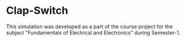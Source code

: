 # Clap-Switch
This simulation was developed as a part of the course project for the subject "Fundamentals of Electrical and Electronics" during Semester-1.
